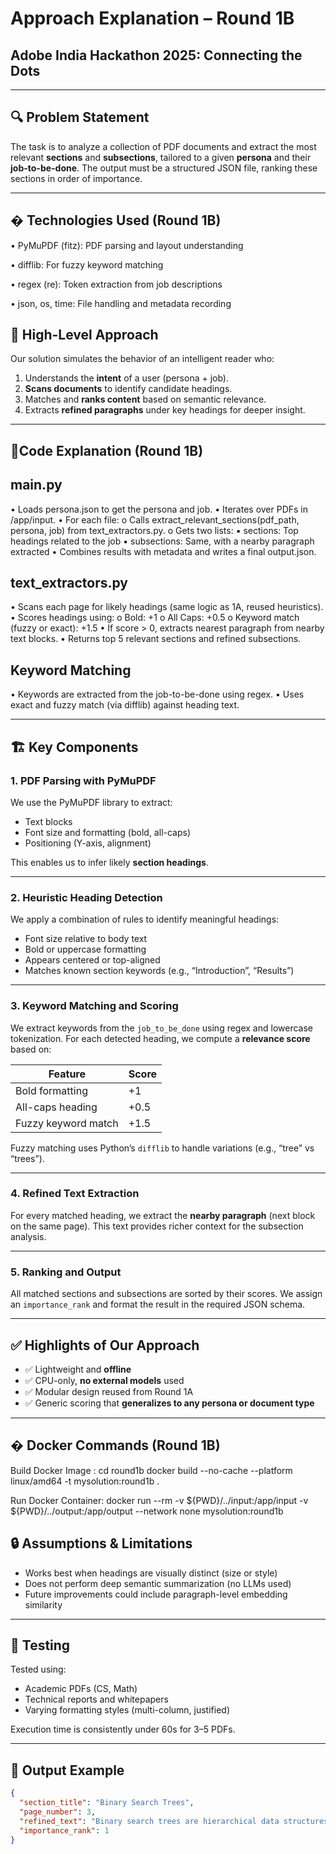 # Approach Explanation – Round 1B
## Adobe India Hackathon 2025: Connecting the Dots

---

## 🔍 Problem Statement

The task is to analyze a collection of PDF documents and extract the most relevant **sections** and **subsections**, tailored to a given **persona** and their **job-to-be-done**. The output must be a structured JSON file, ranking these sections in order of importance.

---

� Technologies Used (Round 1B) 
--------------------------------
• PyMuPDF (fitz): PDF parsing and layout understanding 

• difflib: For fuzzy keyword matching 

• regex (re): Token extraction from job descriptions 

• json, os, time: File handling and metadata recording

## 🧠 High-Level Approach

Our solution simulates the behavior of an intelligent reader who:

1. Understands the **intent** of a user (persona + job).
2. **Scans documents** to identify candidate headings.
3. Matches and **ranks content** based on semantic relevance.
4. Extracts **refined paragraphs** under key headings for deeper insight.

---
🔢Code Explanation (Round 1B)
----
main.py
-----
• Loads persona.json to get the persona and job.
• Iterates over PDFs in /app/input.
• For each file:
o Calls extract_relevant_sections(pdf_path, persona, job) from
text_extractors.py.
o Gets two lists:
▪ sections: Top headings related to the job
▪ subsections: Same, with a nearby paragraph extracted
• Combines results with metadata and writes a final output.json.

text_extractors.py
----
• Scans each page for likely headings (same logic as 1A, reused heuristics).
• Scores headings using:
o Bold: +1
o All Caps: +0.5
o Keyword match (fuzzy or exact): +1.5
• If score > 0, extracts nearest paragraph from nearby text blocks.
• Returns top 5 relevant sections and refined subsections.

Keyword Matching
-----
• Keywords are extracted from the job-to-be-done using regex.
• Uses exact and fuzzy match (via difflib) against heading text.

---


## 🏗️ Key Components

### 1. **PDF Parsing with PyMuPDF**

We use the PyMuPDF library to extract:
- Text blocks
- Font size and formatting (bold, all-caps)
- Positioning (Y-axis, alignment)

This enables us to infer likely **section headings**.

---

### 2. **Heuristic Heading Detection**

We apply a combination of rules to identify meaningful headings:
- Font size relative to body text
- Bold or uppercase formatting
- Appears centered or top-aligned
- Matches known section keywords (e.g., “Introduction”, “Results”)

---

### 3. **Keyword Matching and Scoring**

We extract keywords from the `job_to_be_done` using regex and lowercase tokenization. For each detected heading, we compute a **relevance score** based on:

| Feature               | Score |
|------------------------|-------|
| Bold formatting        | +1    |
| All-caps heading       | +0.5  |
| Fuzzy keyword match    | +1.5  |

Fuzzy matching uses Python’s `difflib` to handle variations (e.g., “tree” vs “trees”).

---

### 4. **Refined Text Extraction**

For every matched heading, we extract the **nearby paragraph** (next block on the same page). This text provides richer context for the subsection analysis.

---

### 5. **Ranking and Output**

All matched sections and subsections are sorted by their scores. We assign an `importance_rank` and format the result in the required JSON schema.

---

## ✅ Highlights of Our Approach

- ✅ Lightweight and **offline**
- ✅ CPU-only, **no external models** used
- ✅ Modular design reused from Round 1A
- ✅ Generic scoring that **generalizes to any persona or document type**

---
� Docker Commands (Round 1B) 
------------------------------
Build Docker Image :
cd round1b docker build --no-cache --platform linux/amd64 -t mysolution:round1b . 

Run Docker Container: 
docker run --rm -v ${PWD}/../input:/app/input -v ${PWD}/../output:/app/output --network 
none mysolution:round1b 

## 🔒 Assumptions & Limitations

- Works best when headings are visually distinct (size or style)
- Does not perform deep semantic summarization (no LLMs used)
- Future improvements could include paragraph-level embedding similarity

---

## 🧪 Testing

Tested using:
- Academic PDFs (CS, Math)
- Technical reports and whitepapers
- Varying formatting styles (multi-column, justified)

Execution time is consistently under 60s for 3–5 PDFs.

---

## 📁 Output Example

```json
{
  "section_title": "Binary Search Trees",
  "page_number": 3,
  "refined_text": "Binary search trees are hierarchical data structures...",
  "importance_rank": 1
}
